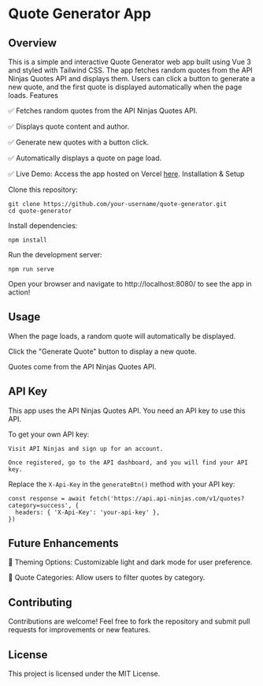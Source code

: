 # Quote Generator App
## Overview

This is a simple and interactive Quote Generator web app built using Vue 3 and styled with Tailwind CSS. The app fetches random quotes from the API Ninjas Quotes API and displays them. Users can click a button to generate a new quote, and the first quote is displayed automatically when the page loads.
Features

✅ Fetches random quotes from the API Ninjas Quotes API.

✅ Displays quote content and author.

✅ Generate new quotes with a button click.

✅ Automatically displays a quote on page load.

✅ Live Demo: Access the app hosted on Vercel [here](https://quotegen-psi.vercel.app/).
Installation & Setup

Clone this repository:
```
git clone https://github.com/your-username/quote-generator.git
cd quote-generator
```
Install dependencies:
```
npm install
```
Run the development server:
```
npm run serve
```
Open your browser and navigate to http://localhost:8080/ to see the app in action!
## Usage

When the page loads, a random quote will automatically be displayed.

Click the "Generate Quote" button to display a new quote.

Quotes come from the API Ninjas Quotes API.

## API Key

This app uses the API Ninjas Quotes API. You need an API key to use this API.

To get your own API key:

    Visit API Ninjas and sign up for an account.

    Once registered, go to the API dashboard, and you will find your API key.

Replace the ```X-Api-Key``` in the ```generateBtn()``` method with your API key:
```
const response = await fetch('https://api.api-ninjas.com/v1/quotes?category=success', {
  headers: { 'X-Api-Key': 'your-api-key' },
})
```
## Future Enhancements

🔹 Theming Options: Customizable light and dark mode for user preference.

🔹 Quote Categories: Allow users to filter quotes by category.
## Contributing

Contributions are welcome! Feel free to fork the repository and submit pull requests for improvements or new features.
## License

This project is licensed under the MIT License.
